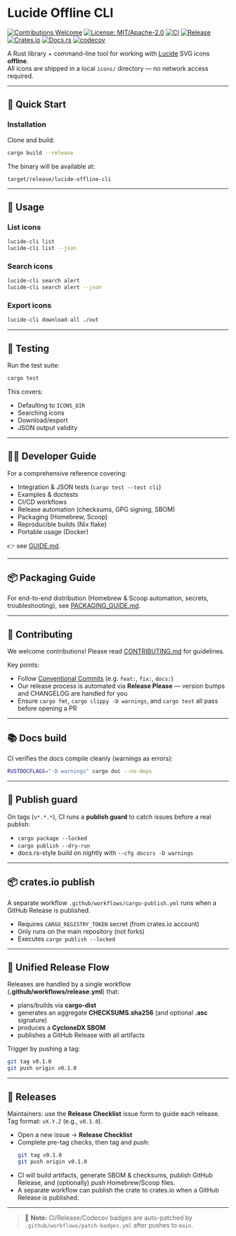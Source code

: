 # Lucide Offline CLI
[![Contributions Welcome](https://img.shields.io/badge/contributions-welcome-brightgreen.svg?style=flat)](CONTRIBUTING.md)
[![License: MIT/Apache-2.0](https://img.shields.io/badge/license-MIT%2FApache--2.0-blue.svg)](LICENSE)
[![CI](https://github.com/soulcorrea/lucide-svg-rs/actions/workflows/ci.yml/badge.svg)](https://github.com/soulcorrea/lucide-svg-rs/actions/workflows/ci.yml)
[![Release](https://github.com/soulcorrea/lucide-svg-rs/actions/workflows/release.yml/badge.svg)](https://github.com/soulcorrea/lucide-svg-rs/actions/workflows/release.yml)
[![Crates.io](https://img.shields.io/crates/v/lucide-offline-cli.svg)](https://crates.io/crates/lucide-offline-cli)
[![Docs.rs](https://docs.rs/lucide-offline-cli/badge.svg)](https://docs.rs/lucide-offline-cli)
[![codecov](https://codecov.io/gh/soulcorrea/lucide-svg-rs/branch/main/graph/badge.svg?token=YOURTOKEN)](https://codecov.io/gh/soulcorrea/lucide-svg-rs)

A Rust library + command-line tool for working with [Lucide](https://lucide.dev) SVG icons **offline**.  
All icons are shipped in a local `icons/` directory — no network access required.

---

## 🚀 Quick Start

### Installation
Clone and build:

```bash
cargo build --release
```

The binary will be available at:

```
target/release/lucide-offline-cli
```

---

## 📖 Usage

### List icons

```bash
lucide-cli list
lucide-cli list --json
```

### Search icons

```bash
lucide-cli search alert
lucide-cli search alert --json
```

### Export icons

```bash
lucide-cli download-all ./out
```

---

## 🧪 Testing

Run the test suite:

```bash
cargo test
```

This covers:
- Defaulting to `ICONS_DIR`
- Searching icons
- Download/export
- JSON output validity

---

## 🧑‍💻 Developer Guide

For a comprehensive reference covering:
- Integration & JSON tests (`cargo test --test cli`)  
- Examples & doctests  
- CI/CD workflows  
- Release automation (checksums, GPG signing, SBOM)  
- Packaging (Homebrew, Scoop)  
- Reproducible builds (Nix flake)  
- Portable usage (Docker)

👉 see [GUIDE.md](GUIDE.md).

---

## 📦 Packaging Guide

For end-to-end distribution (Homebrew & Scoop automation, secrets, troubleshooting), see [PACKAGING_GUIDE.md](PACKAGING_GUIDE.md).

---

## 🤝 Contributing

We welcome contributions! Please read [CONTRIBUTING.md](CONTRIBUTING.md) for guidelines.

Key points:
- Follow [Conventional Commits](https://www.conventionalcommits.org/) (e.g. `feat:`, `fix:`, `docs:`)
- Our release process is automated via **Release Please** — version bumps and CHANGELOG are handled for you
- Ensure `cargo fmt`, `cargo clippy -D warnings`, and `cargo test` all pass before opening a PR

---

## 📚 Docs build

CI verifies the docs compile cleanly (warnings as errors):
```bash
RUSTDOCFLAGS="-D warnings" cargo doc --no-deps
```

---

## 🚦 Publish guard

On tags (`v*.*.*`), CI runs a **publish guard** to catch issues before a real publish:
- `cargo package --locked`
- `cargo publish --dry-run`
- docs.rs-style build on nightly with `--cfg docsrs -D warnings`

---

## 📦 crates.io publish

A separate workflow `.github/workflows/cargo-publish.yml` runs when a GitHub Release is published.

- Requires `CARGO_REGISTRY_TOKEN` secret (from crates.io account)
- Only runs on the main repository (not forks)
- Executes `cargo publish --locked`

---

## 🔗 Unified Release Flow

Releases are handled by a single workflow (**.github/workflows/release.yml**) that:
- plans/builds via **cargo-dist**
- generates an aggregate **CHECKSUMS.sha256** (and optional **.asc** signature)
- produces a **CycloneDX SBOM**
- publishes a GitHub Release with all artifacts

Trigger by pushing a tag:
```bash
git tag v0.1.0
git push origin v0.1.0
```

---

## 🚀 Releases

Maintainers: use the **Release Checklist** issue form to guide each release.  
Tag format: `vX.Y.Z` (e.g., `v0.1.0`).

- Open a new issue → **Release Checklist**
- Complete pre-tag checks, then tag and push:
  ```bash
  git tag v0.1.0
  git push origin v0.1.0
  ```
- CI will build artifacts, generate SBOM & checksums, publish GitHub Release, and (optionally) push Homebrew/Scoop files.
- A separate workflow can publish the crate to crates.io when a GitHub Release is published.

---

> 🔧 **Note:** CI/Release/Codecov badges are auto-patched by `.github/workflows/patch-badges.yml` after pushes to `main`.
